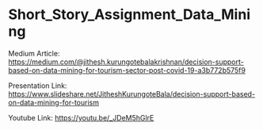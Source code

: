 # Short_Story_Assignment_Data_Mining

Medium Article: https://medium.com/@jithesh.kurungotebalakrishnan/decision-support-based-on-data-mining-for-tourism-sector-post-covid-19-a3b772b575f9

Presentation Link: https://www.slideshare.net/JitheshKurungoteBala/decision-support-based-on-data-mining-for-tourism

Youtube Link: https://youtu.be/_JDeM5hGlrE
